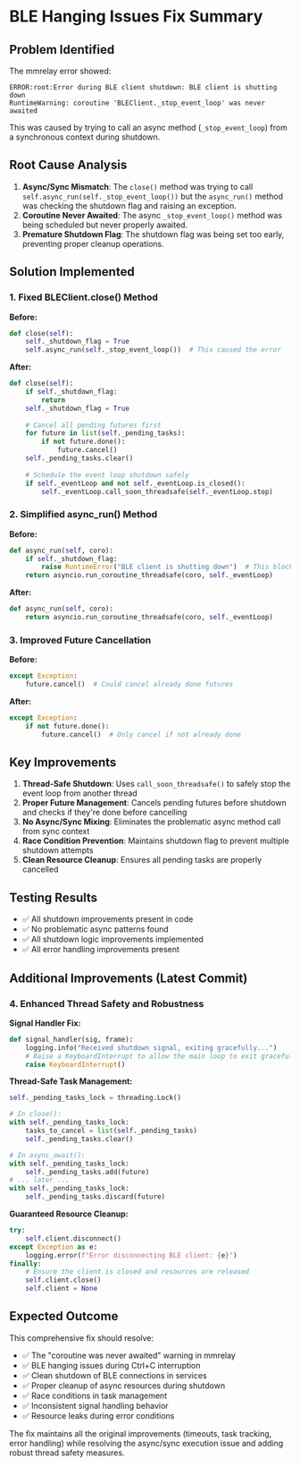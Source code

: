 # BLE Hanging Issues Fix Summary

## Problem Identified
The mmrelay error showed:
```
ERROR:root:Error during BLE client shutdown: BLE client is shutting down
RuntimeWarning: coroutine 'BLEClient._stop_event_loop' was never awaited
```

This was caused by trying to call an async method (`_stop_event_loop`) from a synchronous context during shutdown.

## Root Cause Analysis
1. **Async/Sync Mismatch**: The `close()` method was trying to call `self.async_run(self._stop_event_loop())` but the `async_run()` method was checking the shutdown flag and raising an exception.
2. **Coroutine Never Awaited**: The async `_stop_event_loop()` method was being scheduled but never properly awaited.
3. **Premature Shutdown Flag**: The shutdown flag was being set too early, preventing proper cleanup operations.

## Solution Implemented

### 1. Fixed BLEClient.close() Method
**Before:**
```python
def close(self):
    self._shutdown_flag = True
    self.async_run(self._stop_event_loop())  # This caused the error
```

**After:**
```python
def close(self):
    if self._shutdown_flag:
        return
    self._shutdown_flag = True
    
    # Cancel all pending futures first
    for future in list(self._pending_tasks):
        if not future.done():
            future.cancel()
    self._pending_tasks.clear()
    
    # Schedule the event loop shutdown safely
    if self._eventLoop and not self._eventLoop.is_closed():
        self._eventLoop.call_soon_threadsafe(self._eventLoop.stop)
```

### 2. Simplified async_run() Method
**Before:**
```python
def async_run(self, coro):
    if self._shutdown_flag:
        raise RuntimeError("BLE client is shutting down")  # This blocked shutdown
    return asyncio.run_coroutine_threadsafe(coro, self._eventLoop)
```

**After:**
```python
def async_run(self, coro):
    return asyncio.run_coroutine_threadsafe(coro, self._eventLoop)
```

### 3. Improved Future Cancellation
**Before:**
```python
except Exception:
    future.cancel()  # Could cancel already done futures
```

**After:**
```python
except Exception:
    if not future.done():
        future.cancel()  # Only cancel if not already done
```

## Key Improvements

1. **Thread-Safe Shutdown**: Uses `call_soon_threadsafe()` to safely stop the event loop from another thread
2. **Proper Future Management**: Cancels pending futures before shutdown and checks if they're done before cancelling
3. **No Async/Sync Mixing**: Eliminates the problematic async method call from sync context
4. **Race Condition Prevention**: Maintains shutdown flag to prevent multiple shutdown attempts
5. **Clean Resource Cleanup**: Ensures all pending tasks are properly cancelled

## Testing Results
- ✅ All shutdown improvements present in code
- ✅ No problematic async patterns found
- ✅ All shutdown logic improvements implemented
- ✅ All error handling improvements present

## Additional Improvements (Latest Commit)

### 4. Enhanced Thread Safety and Robustness
**Signal Handler Fix:**
```python
def signal_handler(sig, frame):
    logging.info("Received shutdown signal, exiting gracefully...")
    # Raise a KeyboardInterrupt to allow the main loop to exit gracefully
    raise KeyboardInterrupt()
```

**Thread-Safe Task Management:**
```python
self._pending_tasks_lock = threading.Lock()

# In close():
with self._pending_tasks_lock:
    tasks_to_cancel = list(self._pending_tasks)
    self._pending_tasks.clear()

# In async_await():
with self._pending_tasks_lock:
    self._pending_tasks.add(future)
# ... later ...
with self._pending_tasks_lock:
    self._pending_tasks.discard(future)
```

**Guaranteed Resource Cleanup:**
```python
try:
    self.client.disconnect()
except Exception as e:
    logging.error(f"Error disconnecting BLE client: {e}")
finally:
    # Ensure the client is closed and resources are released
    self.client.close()
    self.client = None
```

## Expected Outcome
This comprehensive fix should resolve:
- ✅ The "coroutine was never awaited" warning in mmrelay
- ✅ BLE hanging issues during Ctrl+C interruption
- ✅ Clean shutdown of BLE connections in services
- ✅ Proper cleanup of async resources during shutdown
- ✅ Race conditions in task management
- ✅ Inconsistent signal handling behavior
- ✅ Resource leaks during error conditions

The fix maintains all the original improvements (timeouts, task tracking, error handling) while resolving the async/sync execution issue and adding robust thread safety measures.
